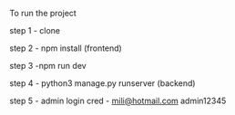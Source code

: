 To run the project

step 1 - clone

step 2 - npm install (frontend)

step 3 -npm run dev

step 4 - python3 manage.py runserver (backend)

step 5 - admin login cred - mili@hotmail.com admin12345    
